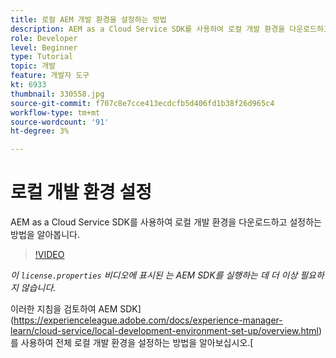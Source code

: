 ```yaml
---
title: 로컬 AEM 개발 환경을 설정하는 방법
description: AEM as a Cloud Service SDK를 사용하여 로컬 개발 환경을 다운로드하고 설정하는 방법을 알아봅니다.
role: Developer
level: Beginner
type: Tutorial
topic: 개발
feature: 개발자 도구
kt: 6933
thumbnail: 330558.jpg
source-git-commit: f707c8e7cce413ecdcfb5d406fd1b38f26d965c4
workflow-type: tm+mt
source-wordcount: '91'
ht-degree: 3%

---
```



# 로컬 개발 환경 설정

AEM as a Cloud Service SDK를 사용하여 로컬 개발 환경을 다운로드하고 설정하는 방법을 알아봅니다.

>[!VIDEO](https://video.tv.adobe.com/v/330558/?quality=12&learn=on)

_이  `license.properties` 비디오에 표시된 는 AEM SDK를 실행하는 데 더 이상 필요하지 않습니다._

이러한 지침을 검토하여 AEM SDK](https://experienceleague.adobe.com/docs/experience-manager-learn/cloud-service/local-development-environment-set-up/overview.html)를 사용하여 전체 로컬 개발 환경을 설정하는 방법을 알아보십시오.[
